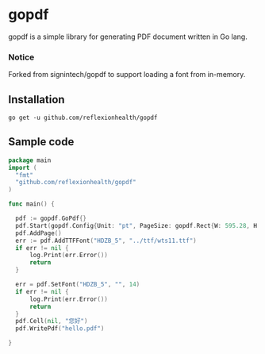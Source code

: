 gopdf
=======

gopdf is a simple library for generating PDF document written in Go lang.


### Notice

Forked from signintech/gopdf to support loading a font from in-memory.


 Installation
--------------
 ```
 go get -u github.com/reflexionhealth/gopdf
 ```


 Sample code
-------------

  ```go
  package main
  import (
    "fmt"
    "github.com/reflexionhealth/gopdf"
  )

  func main() {

    pdf := gopdf.GoPdf{}
    pdf.Start(gopdf.Config{Unit: "pt", PageSize: gopdf.Rect{W: 595.28, H: 841.89}}) //595.28, 841.89 = A4
    pdf.AddPage()
    err := pdf.AddTTFFont("HDZB_5", "../ttf/wts11.ttf")
    if err != nil {
        log.Print(err.Error())
        return
    }

    err = pdf.SetFont("HDZB_5", "", 14)
    if err != nil {
        log.Print(err.Error())
        return
    }
    pdf.Cell(nil, "您好")
    pdf.WritePdf("hello.pdf")

  }
  ```
